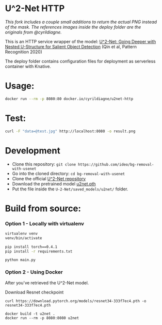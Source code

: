 # U^2-Net HTTP

*This fork includes a couple small additions to return the actual PNG instead of the mask. The references images inside the deploy folder are the originals from @cyrildiagne.*

This is an HTTP service wrapper of the model: [U^2-Net: Going Deeper with Nested U-Structure for Salient Object Detection](https://github.com/NathanUA/U-2-Net) (Qin et al, Pattern Recognition 2020)

The deploy folder contains configuration files for deployment as serverless container with Knative.

# Usage:

```bash
docker run --rm -p 8080:80 docker.io/cyrildiagne/u2net-http
```

# Test:

```bash
curl -F "data=@test.jpg" http://localhost:8080 -o result.png
```

# Development

- Clone this repository: `git clone https://github.com/ideo/bg-removal-with-usenet`
- Go into the cloned directory: `cd bg-removal-with-usenet`
- Clone the official [U^2-Net repository](https://github.com/NathanUA/U-2-Net)
- Download the pretrained model [u2net.pth](https://drive.google.com/file/d/1ao1ovG1Qtx4b7EoskHXmi2E9rp5CHLcZ/view)
- Put the file inside the `U-2-Net/saved_models/u2net/` folder.

# Build from source:

### Option 1 - Locally with virtualenv

```bash
virtualenv venv
venv/bin/activate
```

```bash
pip install torch==0.4.1
pip install -r requirements.txt
```

```
python main.py
```

### Option 2 - Using Docker

After you've retrieved the U^2-Net model.

Download Resnet checkpoint
```
curl https://download.pytorch.org/models/resnet34-333f7ec4.pth -o resnet34-333f7ec4.pth
```

```
docker build -t u2net .
docker run --rm -p 8080:8080 u2net
```
